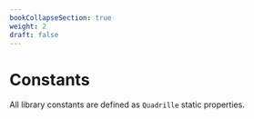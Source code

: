 ```yaml
---
bookCollapseSection: true
weight: 2
draft: false
---
```


# Constants

All library constants are defined as `Quadrille` static properties.